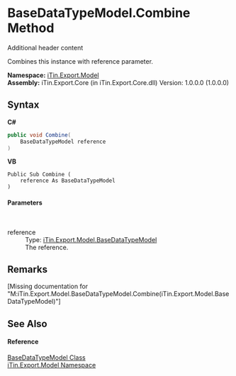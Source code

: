 # BaseDataTypeModel.Combine Method 
Additional header content 

Combines this instance with reference parameter.

**Namespace:**&nbsp;<a href="N_iTin_Export_Model">iTin.Export.Model</a><br />**Assembly:**&nbsp;iTin.Export.Core (in iTin.Export.Core.dll) Version: 1.0.0.0 (1.0.0.0)

## Syntax

**C#**<br />
``` C#
public void Combine(
	BaseDataTypeModel reference
)
```

**VB**<br />
``` VB
Public Sub Combine ( 
	reference As BaseDataTypeModel
)
```


#### Parameters
&nbsp;<dl><dt>reference</dt><dd>Type: <a href="T_iTin_Export_Model_BaseDataTypeModel">iTin.Export.Model.BaseDataTypeModel</a><br />The reference.</dd></dl>

## Remarks
\[Missing <remarks> documentation for "M:iTin.Export.Model.BaseDataTypeModel.Combine(iTin.Export.Model.BaseDataTypeModel)"\]

## See Also


#### Reference
<a href="T_iTin_Export_Model_BaseDataTypeModel">BaseDataTypeModel Class</a><br /><a href="N_iTin_Export_Model">iTin.Export.Model Namespace</a><br />